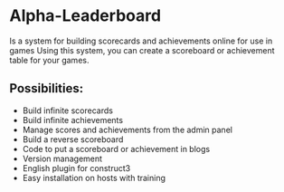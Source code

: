 # Alpha-Leaderboard
Is a system for building scorecards and achievements online for use in games
Using this system, you can create a scoreboard or achievement table for your games.

##  Possibilities:
- Build infinite scorecards
- Build infinite achievements
- Manage scores and achievements from the admin panel
- Build a reverse scoreboard
- Code to put a scoreboard or achievement in blogs
- Version management
- English plugin for construct3
- Easy installation on hosts with training
